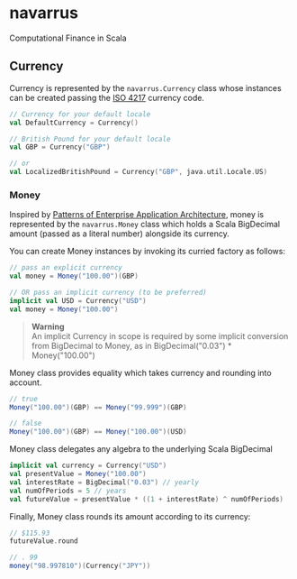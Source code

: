 # navarrus
Computational Finance in Scala


## Currency
Currency is represented by the ``navarrus.Currency`` class whose instances can be created passing the [ISO 4217](http://www.iso.org/iso/home/standards/currency_codes.htm) currency code. 

```scala
// Currency for your default locale
val DefaultCurrency = Currency()

// British Pound for your default locale
val GBP = Currency("GBP")

// or
val LocalizedBritishPound = Currency("GBP", java.util.Locale.US)
```


### Money
Inspired by [Patterns of Enterprise Application Architecture](http://martinfowler.com/eaaCatalog/money.html), money is represented by the ``navarrus.Money`` class which holds a Scala BigDecimal amount (passed as a literal number) alongside its currency.

You can create Money instances by invoking its curried factory as follows:

```scala
// pass an explicit currency
val money = Money("100.00")(GBP)

// OR pass an implicit currency (to be preferred)
implicit val USD = Currency("USD")
val money = Money("100.00")
```
> __Warning__   
> An implicit Currency in scope is required by some implicit conversion from BigDecimal to Money, as in BigDecimal("0.03") * Money("100.00")

Money class provides equality which takes currency and rounding into account.

```scala
// true
Money("100.00")(GBP) == Money("99.999")(GBP)

// false
Money("100.00")(GBP) == Money("100.00")(USD)
```

Money class delegates any algebra to the underlying Scala BigDecimal

```scala
implicit val currency = Currency("USD")
val presentValue = Money("100.00")
val interestRate = BigDecimal("0.03") // yearly
val numOfPeriods = 5 // years
val futureValue = presentValue * ((1 + interestRate) ^ numOfPeriods)
```

Finally, Money class rounds its amount according to its currency:

```scala
// $115.93
futureValue.round

// . 99
money("98.997810")(Currency("JPY"))
```
